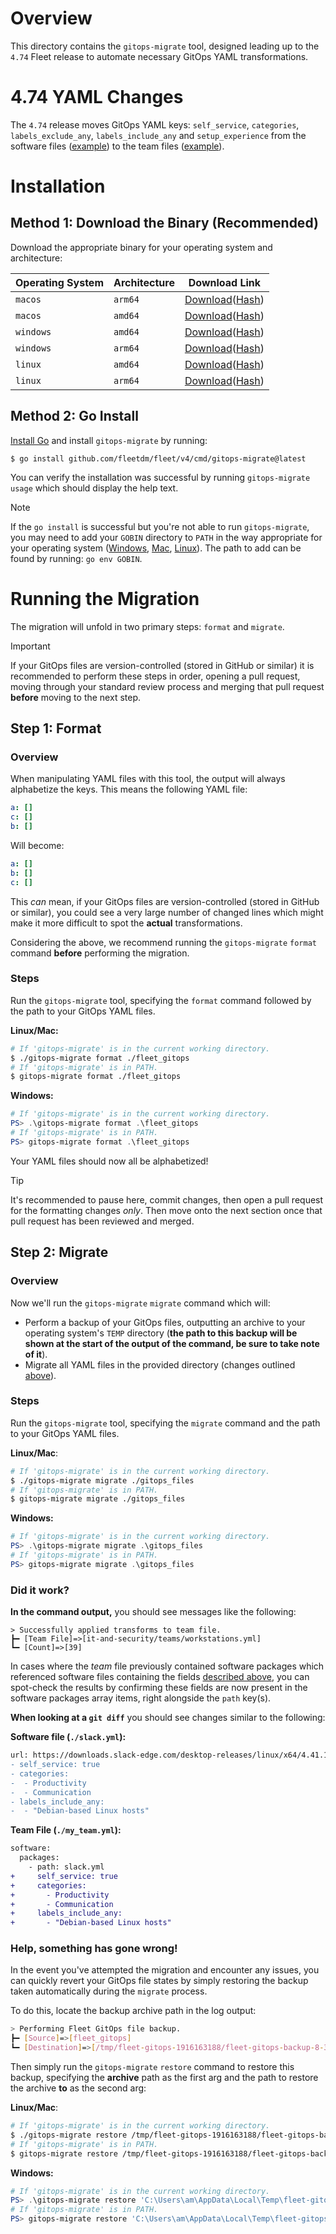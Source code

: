 # Overview

This directory contains the `gitops-migrate` tool, designed leading up to the `4.74` Fleet release to automate necessary GitOps YAML transformations.

# 4.74 YAML Changes

The `4.74` release moves GitOps YAML keys: `self_service`, `categories`, `labels_exclude_any`, `labels_include_any` and `setup_experience` from the software files ([example](https://github.com/fleetdm/fleet/blob/c9a02741950f6510f9f1be48a2c19bc524417f70/cmd/fleetctl/gitops-migrate/testdata/mozilla-firefox.yml#L2-L9)) to the team files ([example](https://github.com/fleetdm/fleet/blob/c9a02741950f6510f9f1be48a2c19bc524417f70/it-and-security/teams/workstations.yml#L47-L70)).

# Installation

## Method 1: Download the Binary (Recommended)

Download the appropriate binary for your operating system and architecture:

| Operating System | Architecture | Download Link                                                                                                                                                       |
| ---------------- | ------------ | ------------------------------------------------------------------------------------------------------------------------------------------------------------------- |
| `macos`          | `arm64`      | [Download](https://download.fleetdm.com/tools/gitops-migrate-darwin-arm64)([Hash](https://download.fleetdm.com/tools/gitops-migrate-darwin-arm64.sha256))           |
| `macos`          | `amd64`      | [Download](https://download.fleetdm.com/tools/gitops-migrate-darwin-amd64)([Hash](https://download.fleetdm.com/tools/gitops-migrate-darwin-amd64.sha256))           |
| `windows`        | `amd64`      | [Download](https://download.fleetdm.com/tools/gitops-migrate-windows-amd64.exe)([Hash](https://download.fleetdm.com/tools/gitops-migrate-windows-amd64.exe.sha256)) |
| `windows`        | `arm64`      | [Download](https://download.fleetdm.com/tools/gitops-migrate-windows-arm64.exe)([Hash](https://download.fleetdm.com/tools/gitops-migrate-windows-arm64.exe.sha256)) |
| `linux`          | `amd64`      | [Download](https://download.fleetdm.com/tools/gitops-migrate-linux-amd64)([Hash](https://download.fleetdm.com/tools/gitops-migrate-linux-amd64.sha256))             |
| `linux`          | `arm64`      | [Download](https://download.fleetdm.com/tools/gitops-migrate-linux-arm64)([Hash](https://download.fleetdm.com/tools/gitops-migrate-linux-arm64.sha256))             |

## Method 2: Go Install

[Install Go](https://go.dev/doc/install) and install `gitops-migrate` by running:

```shell
$ go install github.com/fleetdm/fleet/v4/cmd/gitops-migrate@latest
```

You can verify the installation was successful by running `gitops-migrate usage` which should display the help text.

> [!NOTE]
> If the `go install` is successful but you're not able to run `gitops-migrate`, you may need to add your `GOBIN` directory to `PATH` in the way appropriate for your operating system ([Windows](https://www.architectryan.com/2018/03/17/add-to-the-path-on-windows-10/), [Mac](https://medium.com/@B-Treftz/macos-adding-a-directory-to-your-path-fe7f19edd2f7), [Linux](https://pimylifeup.com/ubuntu-add-to-path/)). The path to add can be found by running: `go env GOBIN`.

# Running the Migration

The migration will unfold in two primary steps: `format` and `migrate`.

> [!IMPORTANT]
> If your GitOps files are version-controlled (stored in GitHub or similar) it is recommended to perform these steps in order, opening a pull request, moving through your standard review process and merging that pull request **before** moving to the next step.

## Step 1: Format

### Overview

When manipulating YAML files with this tool, the output will always alphabetize the keys. This means the following YAML file:
```yaml
a: []
c: []
b: []
```
Will become:
```yaml
a: []
b: []
c: []
```

This _can_ mean, if your GitOps files are version-controlled (stored in GitHub or similar), you could see a very large number of changed lines which might make it more difficult to spot the **actual** transformations.

Considering the above, we recommend running the `gitops-migrate` `format` command **before** performing the migration.

### Steps

Run the `gitops-migrate` tool, specifying the `format` command followed by the path to your GitOps YAML files.

**Linux/Mac:**
```bash
# If 'gitops-migrate' is in the current working directory.
$ ./gitops-migrate format ./fleet_gitops
# If 'gitops-migrate' is in PATH.
$ gitops-migrate format ./fleet_gitops
```

**Windows:**
```powershell
# If 'gitops-migrate' is in the current working directory.
PS> .\gitops-migrate format .\fleet_gitops
# If 'gitops-migrate' is in PATH.
PS> gitops-migrate format .\fleet_gitops
```

Your YAML files should now all be alphabetized!

> [!TIP]
> It's recommended to pause here, commit changes, then open a pull request for the formatting changes _only_. Then move onto the next section once that pull request has been reviewed and merged.

## Step 2: Migrate

### Overview

Now we'll run the `gitops-migrate` `migrate` command which will:
- Perform a backup of your GitOps files, outputting an archive to your operating system's `TEMP` directory (**the path to this backup will be shown at the start of the output of the command, be sure to take note of it**).
- Migrate all YAML files in the provided directory (changes outlined [above](#474-yaml-changes)).

### Steps

Run the `gitops-migrate` tool, specifying the `migrate` command and the path to your GitOps YAML files.

**Linux/Mac**:
```bash
# If 'gitops-migrate' is in the current working directory.
$ ./gitops-migrate migrate ./gitops_files
# If 'gitops-migrate' is in PATH.
$ gitops-migrate migrate ./gitops_files
```

**Windows:**
```powershell
# If 'gitops-migrate' is in the current working directory.
PS> .\gitops-migrate migrate .\gitops_files
# If 'gitops-migrate' is in PATH.
PS> gitops-migrate migrate .\gitops_files
```

### Did it work?

**In the command output,** you should see messages like the following:
```shell
> Successfully applied transforms to team file.
┣━ [Team File]=>[it-and-security/teams/workstations.yml]
┗━ [Count]=>[39]
```

In cases where the _team_ file previously contained software packages which referenced software files containing the fields [described above](#474-yaml-changes), you can spot-check the results by confirming these fields are now present in the software packages array items, right alongside the `path` key(s).

**When looking at a `git diff`** you should see changes similar to the following:

**Software file (`./slack.yml`):**
```diff
url: https://downloads.slack-edge.com/desktop-releases/linux/x64/4.41.105/slack-desktop-4.41.105-amd64.deb
- self_service: true
- categories:
-  - Productivity
-  - Communication
- labels_include_any:
-  - "Debian-based Linux hosts"
```

**Team File (`./my_team.yml`):**
```diff
software:
  packages:
    - path: slack.yml
+     self_service: true
+     categories:
+       - Productivity
+       - Communication
+     labels_include_any:
+       - "Debian-based Linux hosts"
```

### Help, something has gone wrong!

In the event you've attempted the migration and encounter any issues, you can quickly revert your GitOps file states by simply restoring the backup taken automatically during the `migrate` process.

To do this, locate the backup archive path in the log output:

```bash
> Performing Fleet GitOps file backup.
┣━ [Source]=>[fleet_gitops]
┗━ [Destination]=>[/tmp/fleet-gitops-1916163188/fleet-gitops-backup-8-31-2025_4-47-29.tar.gz] # <-- Here
```

Then simply run the `gitops-migrate` `restore` command to restore this backup, specifying the **archive** path as the first arg and the path to restore the archive **to** as the second arg:

**Linux/Mac**:
```bash
# If 'gitops-migrate' is in the current working directory.
$ ./gitops-migrate restore /tmp/fleet-gitops-1916163188/fleet-gitops-backup-8-31-2025_4-47-29.tar.gz ./fleet_gitops
# If 'gitops-migrate' is in PATH.
$ gitops-migrate restore /tmp/fleet-gitops-1916163188/fleet-gitops-backup-8-31-2025_4-47-29.tar.gz ./fleet_gitops
```

**Windows:**
```powershell
# If 'gitops-migrate' is in the current working directory.
PS> .\gitops-migrate restore 'C:\Users\am\AppData\Local\Temp\fleet-gitops-1916163188/fleet-gitops-backup-8-31-2025_4-47-29.tar.gz' .\fleet_gitops
# If 'gitops-migrate' is in PATH.
PS> gitops-migrate restore 'C:\Users\am\AppData\Local\Temp\fleet-gitops-1916163188/fleet-gitops-backup-8-31-2025_4-47-29.tar.gz' .\fleet_gitops
```

